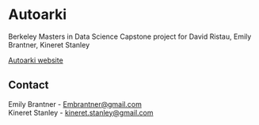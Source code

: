 # Autoarki

Berkeley Masters in Data Science Capstone project for David Ristau, Emily Brantner, Kineret Stanley

[Autoarki website](https://flask-autoarki.herokuapp.com/)

## Contact 
Emily Brantner - Embrantner@gmail.com </br>
Kineret Stanley - kineret.stanley@gmail.com
